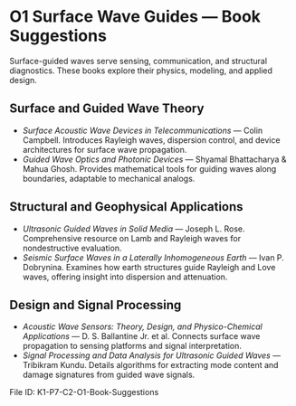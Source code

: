 # O1 Surface Wave Guides — Book Suggestions

Surface-guided waves serve sensing, communication, and structural diagnostics. These books explore their physics, modeling, and applied design.

## Surface and Guided Wave Theory
- *Surface Acoustic Wave Devices in Telecommunications* — Colin Campbell. Introduces Rayleigh waves, dispersion control, and device architectures for surface wave propagation.
- *Guided Wave Optics and Photonic Devices* — Shyamal Bhattacharya & Mahua Ghosh. Provides mathematical tools for guiding waves along boundaries, adaptable to mechanical analogs.

## Structural and Geophysical Applications
- *Ultrasonic Guided Waves in Solid Media* — Joseph L. Rose. Comprehensive resource on Lamb and Rayleigh waves for nondestructive evaluation.
- *Seismic Surface Waves in a Laterally Inhomogeneous Earth* — Ivan P. Dobrynina. Examines how earth structures guide Rayleigh and Love waves, offering insight into dispersion and attenuation.

## Design and Signal Processing
- *Acoustic Wave Sensors: Theory, Design, and Physico-Chemical Applications* — D. S. Ballantine Jr. et al. Connects surface wave propagation to sensing platforms and signal interpretation.
- *Signal Processing and Data Analysis for Ultrasonic Guided Waves* — Tribikram Kundu. Details algorithms for extracting mode content and damage signatures from guided wave signals.

File ID: K1-P7-C2-O1-Book-Suggestions
